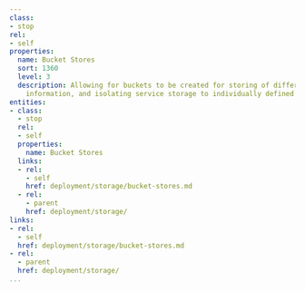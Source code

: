 ```yaml
---
class:
- stop
rel:
- self
properties:
  name: Bucket Stores
  sort: 1360
  level: 3
  description: Allowing for buckets to be created for storing of different types of
    information, and isolating service storage to individually defined buckets.
entities:
- class:
  - stop
  rel:
  - self
  properties:
    name: Bucket Stores
  links:
  - rel:
    - self
    href: deployment/storage/bucket-stores.md
  - rel:
    - parent
    href: deployment/storage/
links:
- rel:
  - self
  href: deployment/storage/bucket-stores.md
- rel:
  - parent
  href: deployment/storage/
...
```

